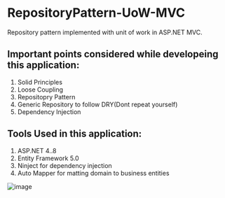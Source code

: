 # RepositoryPattern-UoW-MVC
Repository pattern implemented with unit of work in ASP.NET MVC.
## Important points considered while developeing this application:
  1. Solid Principles
  2. Loose Coupling
  3. Repositopry Pattern
  4. Generic Repository to follow DRY(Dont repeat yourself)
  5. Dependency Injection

## Tools Used in this application:
  1. ASP.NET 4..8
  2. Entity Framework 5.0
  3. Ninject for dependency injection
  4. Auto Mapper for matting domain to business entities
  
  
![image](https://github.com/surjeet-bisht/RepositoryPattern-UoW-MVC/assets/126648655/de1ca81c-aff7-4a14-b0da-a6f067d0dd22)
